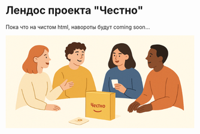 # Лендос проекта "Честно"

Пока что на чистом html, навороты будут coming soon...

<img src="src/img/people2.png">